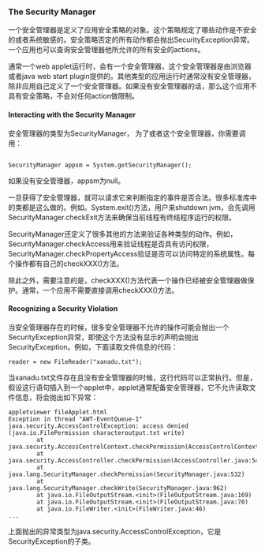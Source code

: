 

### The Security Manager

一个安全管理器是定义了应用安全策略的对象。这个策略规定了哪些动作是不安全的或者系统敏感的。安全策略否定的所有动作都会抛出SecurityException异常。一个应用也可以查询安全管理器他所允许的所有安全的actions。


通常一个web applet运行时，会有一个安全管理器，这个安全管理器是由浏览器或者java web start plugin提供的。其他类型的应用运行时通常没有安全管理器，除非应用自己定义了一个安全管理器。如果没有安全管理器的话，那么这个应用不具有安全策略，不会对任何action做限制。


#### Interacting with the Security Manager

安全管理器的类型为SecurityManager， 为了或者这个安全管理器，你需要调用：

```

SecurityManager appsm = System.getSecurityManager();

```

如果没有安全管理器，appsm为null。

一旦获得了安全管理器，就可以请求它来判断指定的事件是否合法。很多标准库中的类都是这么做的。例如。System.exit()方法，用户来shutdown jvm，会先调用SecurityManager.checkExit方法来确保当前线程有终结程序运行的权限。


SecurityManager还定义了很多其他的方法来验证各种类型的动作。例如， SecurityManager.checkAccess用来验证线程是否具有访问权限，SecurityManager.checkPropertyAccess验证是否可以访问特定的系统属性。每个操作都有自己的checkXXX()方法。


除此之外，需要注意的是，checkXXX()方法代表一个操作已经被安全管理器做保护。通常，一个应用不需要直接调用checkXXX()方法。


#### Recognizing a Security Violation


当安全管理器存在的时候，很多安全管理器不允许的操作可能会抛出一个SecurityException异常，即使这个方法没有显示的声明会抛出SecurityException。例如，下面读取文件信息的代码：

```
reader = new FileReader("xanadu.txt");

```


当xanadu.txt文件存在且没有安全管理器的时候，这行代码可以正常执行。但是，假设这行语句插入到一个applet中，applet通常配备安全管理器，它不允许读取文件信息，将会抛出如下异常：



```
appletviewer fileApplet.html
Exception in thread "AWT-EventQueue-1" java.security.AccessControlException: access denied (java.io.FilePermission characteroutput.txt write)
        at java.security.AccessControlContext.checkPermission(AccessControlContext.java:323)
        at java.security.AccessController.checkPermission(AccessController.java:546)
        at java.lang.SecurityManager.checkPermission(SecurityManager.java:532)
        at java.lang.SecurityManager.checkWrite(SecurityManager.java:962)
        at java.io.FileOutputStream.<init>(FileOutputStream.java:169)
        at java.io.FileOutputStream.<init>(FileOutputStream.java:70)
        at java.io.FileWriter.<init>(FileWriter.java:46)
...

```

上面抛出的异常类型为java.security.AccessControlException，它是SecurityException的子类。






























